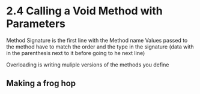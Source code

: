 # 2.4 Calling a Void Method with Parameters
Method Signature is the first line with the Method name
Values passed to the method have to match the order and the type in the signature (data with in the parenthesis next to it before going to he next line)

Overloading is writing muliple versions of the methods you define


## Making a frog hop